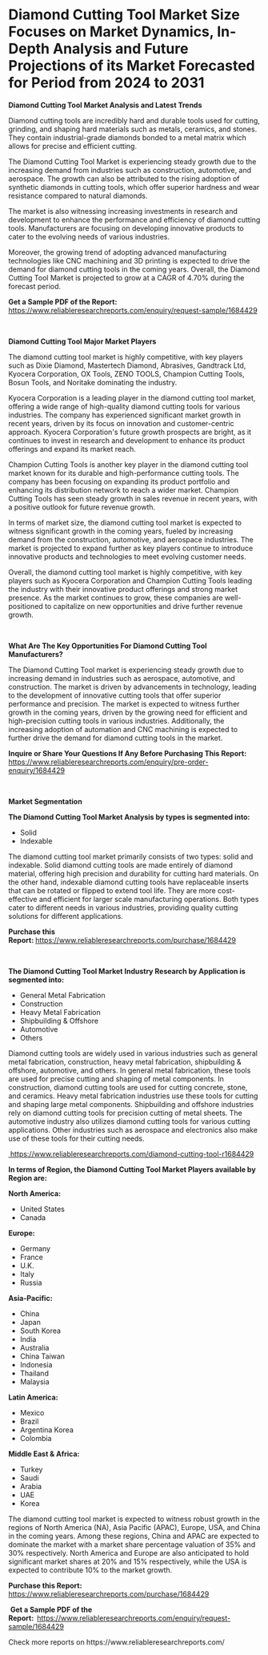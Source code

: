 <p><h1>Diamond Cutting Tool Market Size Focuses on Market Dynamics, In-Depth Analysis and Future Projections of its Market Forecasted for Period from 2024 to 2031</h1></p><p><strong>Diamond Cutting Tool Market Analysis and Latest Trends</strong></p>
<p><p>Diamond cutting tools are incredibly hard and durable tools used for cutting, grinding, and shaping hard materials such as metals, ceramics, and stones. They contain industrial-grade diamonds bonded to a metal matrix which allows for precise and efficient cutting.</p><p>The Diamond Cutting Tool Market is experiencing steady growth due to the increasing demand from industries such as construction, automotive, and aerospace. The growth can also be attributed to the rising adoption of synthetic diamonds in cutting tools, which offer superior hardness and wear resistance compared to natural diamonds.</p><p>The market is also witnessing increasing investments in research and development to enhance the performance and efficiency of diamond cutting tools. Manufacturers are focusing on developing innovative products to cater to the evolving needs of various industries.</p><p>Moreover, the growing trend of adopting advanced manufacturing technologies like CNC machining and 3D printing is expected to drive the demand for diamond cutting tools in the coming years. Overall, the Diamond Cutting Tool Market is projected to grow at a CAGR of 4.70% during the forecast period.</p></p>
<p><strong>Get a Sample PDF of the Report:&nbsp;</strong> <a href="https://www.reliableresearchreports.com/enquiry/request-sample/1684429">https://www.reliableresearchreports.com/enquiry/request-sample/1684429</a></p>
<p>&nbsp;</p>
<p><strong>Diamond Cutting Tool Major Market Players</strong></p>
<p><p>The diamond cutting tool market is highly competitive, with key players such as Dixie Diamond, Mastertech Diamond, Abrasives, Gandtrack Ltd, Kyocera Corporation, OX Tools, ZENO TOOLS, Champion Cutting Tools, Bosun Tools, and Noritake dominating the industry. </p><p>Kyocera Corporation is a leading player in the diamond cutting tool market, offering a wide range of high-quality diamond cutting tools for various industries. The company has experienced significant market growth in recent years, driven by its focus on innovation and customer-centric approach. Kyocera Corporation's future growth prospects are bright, as it continues to invest in research and development to enhance its product offerings and expand its market reach.</p><p>Champion Cutting Tools is another key player in the diamond cutting tool market known for its durable and high-performance cutting tools. The company has been focusing on expanding its product portfolio and enhancing its distribution network to reach a wider market. Champion Cutting Tools has seen steady growth in sales revenue in recent years, with a positive outlook for future revenue growth.</p><p>In terms of market size, the diamond cutting tool market is expected to witness significant growth in the coming years, fueled by increasing demand from the construction, automotive, and aerospace industries. The market is projected to expand further as key players continue to introduce innovative products and technologies to meet evolving customer needs.</p><p>Overall, the diamond cutting tool market is highly competitive, with key players such as Kyocera Corporation and Champion Cutting Tools leading the industry with their innovative product offerings and strong market presence. As the market continues to grow, these companies are well-positioned to capitalize on new opportunities and drive further revenue growth.</p></p>
<p>&nbsp;</p>
<p><strong>What Are The Key Opportunities For Diamond Cutting Tool Manufacturers?</strong></p>
<p><p>The Diamond Cutting Tool market is experiencing steady growth due to increasing demand in industries such as aerospace, automotive, and construction. The market is driven by advancements in technology, leading to the development of innovative cutting tools that offer superior performance and precision. The market is expected to witness further growth in the coming years, driven by the growing need for efficient and high-precision cutting tools in various industries. Additionally, the increasing adoption of automation and CNC machining is expected to further drive the demand for diamond cutting tools in the market.</p></p>
<p><strong>Inquire or Share Your Questions If Any Before Purchasing This Report:</strong> <a href="https://www.reliableresearchreports.com/enquiry/pre-order-enquiry/1684429">https://www.reliableresearchreports.com/enquiry/pre-order-enquiry/1684429</a></p>
<p>&nbsp;</p>
<p><strong>Market Segmentation</strong></p>
<p><strong>The Diamond Cutting Tool Market Analysis by types is segmented into:</strong></p>
<p><ul><li>Solid</li><li>Indexable</li></ul></p>
<p><p>The diamond cutting tool market primarily consists of two types: solid and indexable. Solid diamond cutting tools are made entirely of diamond material, offering high precision and durability for cutting hard materials. On the other hand, indexable diamond cutting tools have replaceable inserts that can be rotated or flipped to extend tool life. They are more cost-effective and efficient for larger scale manufacturing operations. Both types cater to different needs in various industries, providing quality cutting solutions for different applications.</p></p>
<p><strong>Purchase this Report:&nbsp;</strong><a href="https://www.reliableresearchreports.com/purchase/1684429">https://www.reliableresearchreports.com/purchase/1684429</a></p>
<p>&nbsp;</p>
<p><strong>The Diamond Cutting Tool Market Industry Research by Application is segmented into:</strong></p>
<p><ul><li>General Metal Fabrication</li><li>Construction</li><li>Heavy Metal Fabrication</li><li>Shipbuilding & Offshore</li><li>Automotive</li><li>Others</li></ul></p>
<p><p>Diamond cutting tools are widely used in various industries such as general metal fabrication, construction, heavy metal fabrication, shipbuilding & offshore, automotive, and others. In general metal fabrication, these tools are used for precise cutting and shaping of metal components. In construction, diamond cutting tools are used for cutting concrete, stone, and ceramics. Heavy metal fabrication industries use these tools for cutting and shaping large metal components. Shipbuilding and offshore industries rely on diamond cutting tools for precision cutting of metal sheets. The automotive industry also utilizes diamond cutting tools for various cutting applications. Other industries such as aerospace and electronics also make use of these tools for their cutting needs.</p></p>
<p><a href="https://www.reliableresearchreports.com/diamond-cutting-tool-r1684429">&nbsp;https://www.reliableresearchreports.com/diamond-cutting-tool-r1684429</a></p>
<p><strong>In terms of Region, the Diamond Cutting Tool Market Players available by Region are:</strong></p>
<p>
    <p> <strong> North America: </strong>
        <ul>
            <li>United States</li>
            <li>Canada</li>
        </ul>
        </p> 
    <p> <strong> Europe: </strong>
        <ul>
            <li>Germany</li>
            <li>France</li>
            <li>U.K.</li>
            <li>Italy</li>
            <li>Russia</li>
        </ul>
        </p> 
    <p> <strong> Asia-Pacific: </strong>
        <ul>
            <li>China</li>
            <li>Japan</li>
            <li>South Korea</li>
            <li>India</li>
            <li>Australia</li>
            <li>China Taiwan</li>
            <li>Indonesia</li>
            <li>Thailand</li>
            <li>Malaysia</li>
        </ul>
        </p> 
    <p> <strong> Latin America: </strong>
        <ul>
            <li>Mexico</li>
            <li>Brazil</li>
            <li>Argentina Korea</li>
            <li>Colombia</li>
        </ul>
        </p> 
    <p> <strong> Middle East & Africa: </strong>
        <ul>
            <li>Turkey</li>
            <li>Saudi</li>
            <li>Arabia</li>
            <li>UAE</li>
            <li>Korea</li>
        </ul>
    </p>
    </p>
<p><p>The diamond cutting tool market is expected to witness robust growth in the regions of North America (NA), Asia Pacific (APAC), Europe, USA, and China in the coming years. Among these regions, China and APAC are expected to dominate the market with a market share percentage valuation of 35% and 30% respectively. North America and Europe are also anticipated to hold significant market shares at 20% and 15% respectively, while the USA is expected to contribute 10% to the market growth.</p></p>
<p><strong>Purchase this Report: </strong><a href="https://www.reliableresearchreports.com/purchase/1684429">https://www.reliableresearchreports.com/purchase/1684429</a></p>
<p>&nbsp;<strong>Get a Sample PDF of the Report:&nbsp;&nbsp;</strong><a href="https://www.reliableresearchreports.com/enquiry/request-sample/1684429">https://www.reliableresearchreports.com/enquiry/request-sample/1684429</a></p>
<p><strong></strong></p>
<p>Check more reports on https://www.reliableresearchreports.com/</p>